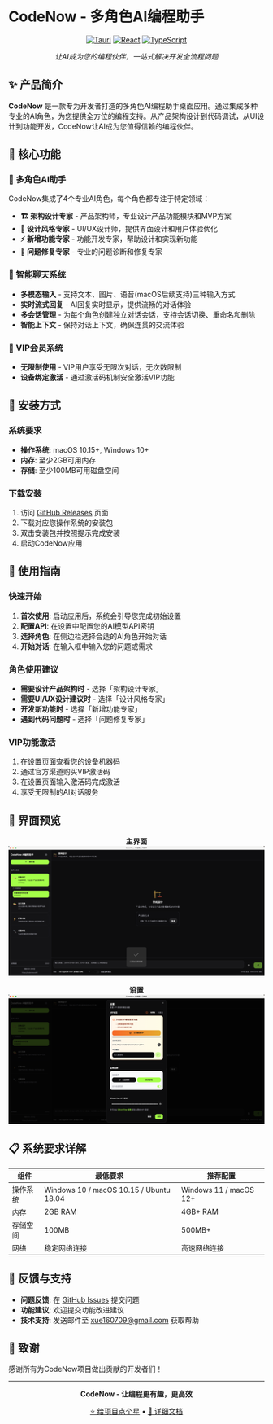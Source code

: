 # CodeNow - 多角色AI编程助手

<div align="center">

[![Tauri](https://img.shields.io/badge/Tauri-2.0.0-blue.svg)](https://tauri.app/)
[![React](https://img.shields.io/badge/React-18.3.1-61dafb.svg)](https://reactjs.org/)
[![TypeScript](https://img.shields.io/badge/TypeScript-5.8.3-3178c6.svg)](https://www.typescriptlang.org/)

*让AI成为您的编程伙伴，一站式解决开发全流程问题*


</div>

## ✨ 产品简介

**CodeNow** 是一款专为开发者打造的多角色AI编程助手桌面应用。通过集成多种专业的AI角色，为您提供全方位的编程支持。从产品架构设计到代码调试，从UI设计到功能开发，CodeNow让AI成为您值得信赖的编程伙伴。

## 🎯 核心功能

### 🤖 多角色AI助手
CodeNow集成了4个专业AI角色，每个角色都专注于特定领域：

- **🏗️ 架构设计专家** - 产品架构师，专业设计产品功能模块和MVP方案
- **🎨 设计风格专家** - UI/UX设计师，提供界面设计和用户体验优化
- **⚡ 新增功能专家** - 功能开发专家，帮助设计和实现新功能
- **🔧 问题修复专家** - 专业的问题诊断和修复专家

### 💬 智能聊天系统
- **多模态输入** - 支持文本、图片、语音(macOS后续支持)三种输入方式
- **实时流式回复** - AI回复实时显示，提供流畅的对话体验
- **多会话管理** - 为每个角色创建独立对话会话，支持会话切换、重命名和删除
- **智能上下文** - 保持对话上下文，确保连贯的交流体验

### 🔐 VIP会员系统
- **无限制使用** - VIP用户享受无限次对话，无次数限制
- **设备绑定激活** - 通过激活码机制安全激活VIP功能


## 🚀 安装方式

### 系统要求
- **操作系统**: macOS 10.15+, Windows 10+
- **内存**: 至少2GB可用内存
- **存储**: 至少100MB可用磁盘空间

### 下载安装
1. 访问 [GitHub Releases](https://github.com/xue160709/codenow_release) 页面
2. 下载对应您操作系统的安装包
3. 双击安装包并按照提示完成安装
4. 启动CodeNow应用

## 📖 使用指南

### 快速开始
1. **首次使用**: 启动应用后，系统会引导您完成初始设置
2. **配置API**: 在设置中配置您的AI模型API密钥
3. **选择角色**: 在侧边栏选择合适的AI角色开始对话
4. **开始对话**: 在输入框中输入您的问题或需求

### 角色使用建议
- **需要设计产品架构时** - 选择「架构设计专家」
- **需要UI/UX设计建议时** - 选择「设计风格专家」
- **开发新功能时** - 选择「新增功能专家」
- **遇到代码问题时** - 选择「问题修复专家」

### VIP功能激活
1. 在设置页面查看您的设备机器码
2. 通过官方渠道购买VIP激活码
3. 在设置页面输入激活码完成激活
4. 享受无限制的AI对话服务

## 🎨 界面预览

<div align="center">

**主界面**
![主界面](./screenshots/main-interface.png)

**设置**
![设置](./screenshots/settings.png)

</div>


## 📋 系统要求详解

| 组件 | 最低要求 | 推荐配置 |
|------|----------|----------|
| 操作系统 | Windows 10 / macOS 10.15 / Ubuntu 18.04 | Windows 11 / macOS 12+ |
| 内存 | 2GB RAM | 4GB+ RAM |
| 存储空间 | 100MB | 500MB+ |
| 网络 | 稳定网络连接 | 高速网络连接 |

## 🤝 反馈与支持

- **问题反馈**: 在 [GitHub Issues](https://github.com/your-repo/codenow-assistant/issues) 提交问题
- **功能建议**: 欢迎提交功能改进建议
- **技术支持**: 发送邮件至 xue160709@gmail.com 获取帮助


## 🙏 致谢

感谢所有为CodeNow项目做出贡献的开发者们！

---

<div align="center">

**CodeNow - 让编程更有趣，更高效**

[⭐ 给项目点个星](https://github.com/your-repo/codenow-assistant) • [📖 详细文档](https://docs.codenow.com)

</div>